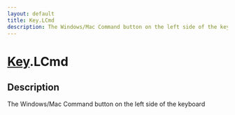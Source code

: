 ```yaml
---
layout: default
title: Key.LCmd
description: The Windows/Mac Command button on the left side of the keyboard
---
```

# [Key]({{site.url}}/Pages/Reference/Key.html).LCmd

## Description
The Windows/Mac Command button on the left side of the keyboard

